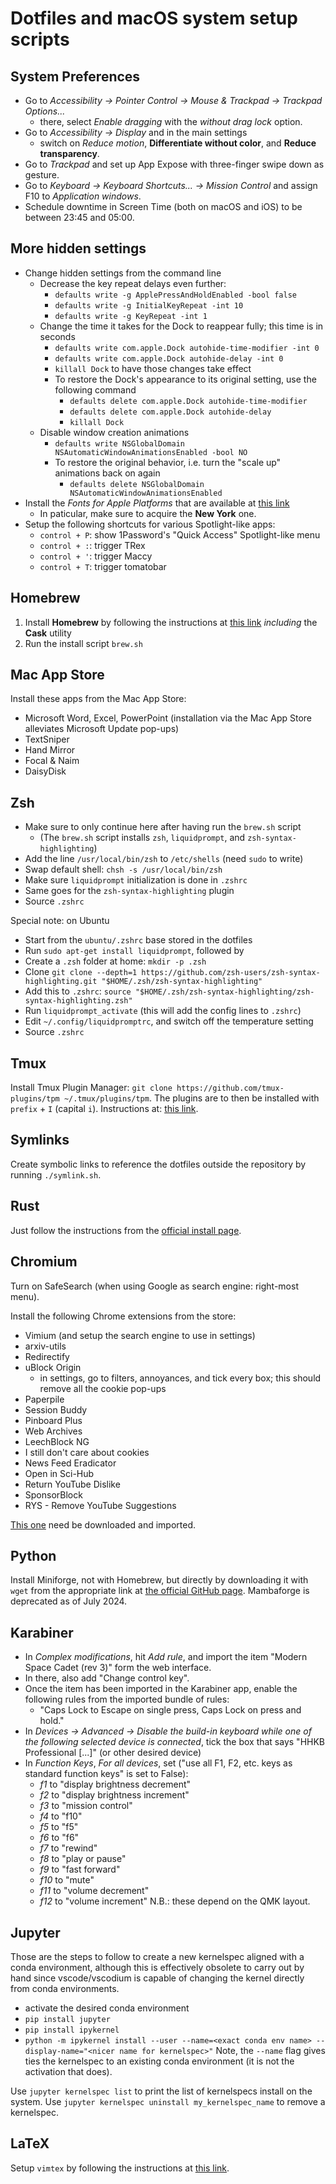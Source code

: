 # Dotfiles and macOS system setup scripts

## System Preferences
+ Go to _Accessibility -> Pointer Control -> Mouse & Trackpad -> Trackpad Options..._
    + there, select _Enable dragging_ with the _without drag lock_ option.
+ Go to _Accessibility -> Display_ and in the main settings
    + switch on _Reduce motion_, __Differentiate without color__, and __Reduce transparency__.
+ Go to _Trackpad_ and set up App Expose with three-finger swipe down as gesture.
+ Go to _Keyboard -> Keyboard Shortcuts... -> Mission Control_ and assign F10 to _Application windows_.
+ Schedule downtime in Screen Time (both on macOS and iOS) to be between 23:45 and 05:00.

## More hidden settings
+ Change hidden settings from the command line
    + Decrease the key repeat delays even further:
        + `defaults write -g ApplePressAndHoldEnabled -bool false`
        + `defaults write -g InitialKeyRepeat -int 10`
        + `defaults write -g KeyRepeat -int 1`
    + Change the time it takes for the Dock to reappear fully; this time is in seconds
        + `defaults write com.apple.Dock autohide-time-modifier -int 0`
        + `defaults write com.apple.Dock autohide-delay -int 0`
        + `killall Dock` to have those changes take effect
        + To restore the Dock's appearance to its original setting, use the following command
            + `defaults delete com.apple.Dock autohide-time-modifier`
            + `defaults delete com.apple.Dock autohide-delay`
            + `killall Dock`
    + Disable window creation animations
        + `defaults write NSGlobalDomain NSAutomaticWindowAnimationsEnabled -bool NO`
        + To restore the original behavior, i.e. turn the "scale up" animations back on again
            + `defaults delete NSGlobalDomain NSAutomaticWindowAnimationsEnabled`
+ Install the _Fonts for Apple Platforms_ that are available at [this link](https://developer.apple.com/fonts/)
    + In paticular, make sure to acquire the __New York__ one.
+ Setup the following shortcuts for various Spotlight-like apps:
    + `control + P`: show 1Password's "Quick Access" Spotlight-like menu
    + `control + :`: trigger TRex
    + `control + '`: trigger Maccy
    + `control + T`: trigger tomatobar

## Homebrew
1. Install __Homebrew__ by following the instructions at [this link](https://brew.sh/) _including_ the __Cask__ utility
2. Run the install script `brew.sh`

## Mac App Store
Install these apps from the Mac App Store:
+ Microsoft Word, Excel, PowerPoint (installation via the Mac App Store alleviates Microsoft Update pop-ups)
+ TextSniper
+ Hand Mirror
+ Focal & Naim
+ DaisyDisk

## Zsh
+ Make sure to only continue here after having run the `brew.sh` script
    + (The `brew.sh` script installs `zsh`, `liquidprompt`, and `zsh-syntax-highlighting`)
+ Add the line `/usr/local/bin/zsh` to `/etc/shells` (need `sudo` to write)
+ Swap default shell: `chsh -s /usr/local/bin/zsh`
+ Make sure `liquidprompt` initialization is done in `.zshrc`
+ Same goes for the `zsh-syntax-highlighting` plugin
+ Source `.zshrc`

Special note: on Ubuntu
+ Start from the `ubuntu/.zshrc` base stored in the dotfiles
+ Run `sudo apt-get install liquidprompt`, followed by 
+ Create a `.zsh` folder at home: `mkdir -p .zsh`
+ Clone 
  `git clone --depth=1 https://github.com/zsh-users/zsh-syntax-highlighting.git "$HOME/.zsh/zsh-syntax-highlighting"`
+ Add this to `.zshrc`: `source "$HOME/.zsh/zsh-syntax-highlighting/zsh-syntax-highlighting.zsh"`
+ Run `liquidprompt_activate` (this will add the config lines to `.zshrc`)
+ Edit `~/.config/liquidpromptrc`, and switch off the temperature setting
+ Source `.zshrc`

## Tmux
Install Tmux Plugin Manager: `git clone https://github.com/tmux-plugins/tpm ~/.tmux/plugins/tpm`.
The plugins are to then be installed with `prefix` + `I` (capital `i`).
Instructions at: [this link](https://github.com/tmux-plugins/tpm).

## Symlinks
Create symbolic links to reference the dotfiles outside the repository by running `./symlink.sh`.

## Rust
Just follow the instructions from the [official install page](https://www.rust-lang.org/tools/install).

## Chromium
Turn on SafeSearch (when using Google as search engine: right-most menu).

Install the following Chrome extensions from the store:
+ Vimium (and setup the search engine to use in settings)
+ arxiv-utils
+ Redirectify
+ uBlock Origin
    + in settings, go to filters, annoyances, and tick every box; this should remove all the cookie pop-ups
+ Paperpile
+ Session Buddy
+ Pinboard Plus
+ Web Archives
+ LeechBlock NG
+ I still don't care about cookies
+ News Feed Eradicator
+ Open in Sci-Hub
+ Return YouTube Dislike
+ SponsorBlock
+ RYS - Remove YouTube Suggestions

[This one](https://gitlab.com/magnolia1234/bypass-paywalls-chrome-clean#installation) need be downloaded and imported.

## Python
Install Miniforge, not with Homebrew, but directly by downloading it with `wget` from
the appropriate link at [the official GitHub page](https://github.com/conda-forge/miniforge#install).
Mambaforge is deprecated as of July 2024.

## Karabiner
+ In _Complex modifications_, hit _Add rule_, and import the item "Modern Space Cadet (rev 3)" form the web interface.
+ In there, also add "Change control key".
+ Once the item has been imported in the Karabiner app, enable the following rules from the imported bundle of rules:
    + "Caps Lock to Escape on single press, Caps Lock on press and hold."
+ In _Devices -> Advanced -> Disable the build-in keyboard while one of the following selected device is connected_,
  tick the box that says "HHKB Professional \[...\]" (or other desired device)
+ In _Function Keys_, _For all devices_, set ("use all F1, F2, etc. keys as standard function keys" is set to False):
    + _f1_ to "display brightness decrement"
    + _f2_ to "display brightness increment"
    + _f3_ to "mission control"
    + _f4_ to "f10"
    + _f5_ to "f5"
    + _f6_ to "f6"
    + _f7_ to "rewind"
    + _f8_ to "play or pause"
    + _f9_ to "fast forward"
    + _f10_ to "mute"
    + _f11_ to "volume decrement"
    + _f12_ to "volume increment"
N.B.: these depend on the QMK layout.

## Jupyter
Those are the steps to follow to create a new kernelspec aligned with a conda environment, although this is effectively
obsolete to carry out by hand since vscode/vscodium is capable of changing the kernel directly from conda environments.
+ activate the desired conda environment
+ `pip install jupyter`
+ `pip install ipykernel`
+ `python -m ipykernel install --user --name=<exact conda env name> --display-name="<nicer name for kernelspec>"`
Note, the `--name` flag gives ties the kernelspec to an existing conda environment (it is not the activation that does).

Use `jupyter kernelspec list` to print the list of kernelspecs install on the system.
Use `jupyter kernelspec uninstall my_kernelspec_name` to remove a kernelspec.

## LaTeX
Setup `vimtex` by following the instructions at [this link](https://dr563105.github.io/blog/skim-vimtex-setup/).
